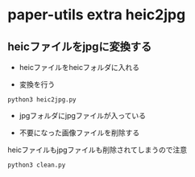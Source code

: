 # paper-utils extra heic2jpg

## heicファイルをjpgに変換する

- heicファイルをheicフォルダに入れる

- 変換を行う
```
python3 heic2jpg.py
```

- jpgフォルダにjpgファイルが入っている

- 不要になった画像ファイルを削除する

heicファイルもjpgファイルも削除されてしまうので注意

```
python3 clean.py
```